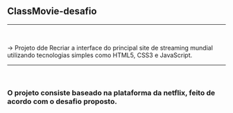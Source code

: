 ## ClassMovie-desafio
<hr>
<br>

-> Projeto dde Recriar a interface do principal site de streaming mundial utilizando tecnologias simples como HTML5, CSS3 e JavaScript.<br>

<hr>
<br>

### O projeto consiste baseado na plataforma da netflix, feito de acordo com o desafio proposto.
<br>


